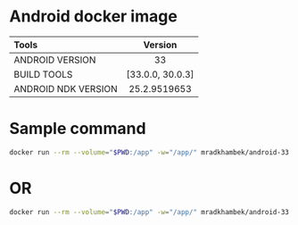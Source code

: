 # Android docker image

| Tools                 | Version           |
| :---                  |       :----:      |
| ANDROID VERSION       | 33                |
| BUILD TOOLS           | [33.0.0, 30.0.3]  |
| ANDROID NDK VERSION   | 25.2.9519653      |

# Sample command

```bash
docker run --rm --volume="$PWD:/app" -w="/app/" mradkhambek/android-33 sh -c "./gradlew assembleDebug"
```

# OR
```bash
docker run --rm --volume="$PWD:/app" -w="/app/" mradkhambek/android-33 sh -c "gradle assembleDebug"
```